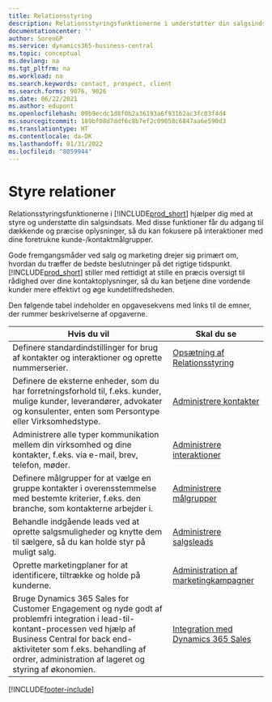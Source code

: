 ```yaml
---
title: Relationsstyring
description: Relationsstyringsfunktionerne i understøtter din salgsindsats, og du kan få adgang til oplysninger om kontakter og kundeemner, så du kan betjene kunderne effektivt.
documentationcenter: ''
author: SorenGP
ms.service: dynamics365-business-central
ms.topic: conceptual
ms.devlang: na
ms.tgt_pltfrm: na
ms.workload: na
ms.search.keywords: contact, prospect, client
ms.search.forms: 9076, 9026
ms.date: 06/22/2021
ms.author: edupont
ms.openlocfilehash: 09b9ecdc1d8f0b2a36193a6f931b2ac3fc03f4d4
ms.sourcegitcommit: 189bf08d7ddf6c8b7ef2c09058c6847aa6e590d3
ms.translationtype: HT
ms.contentlocale: da-DK
ms.lasthandoff: 01/31/2022
ms.locfileid: "8059944"
---
```

# <a name="managing-relationships"></a>Styre relationer
Relationsstyringsfunktionerne i [!INCLUDE[prod_short](includes/prod_short.md)] hjælper dig med at styre og understøtte din salgsindsats. Med disse funktioner får du adgang til dækkende og præcise oplysninger, så du kan fokusere på interaktioner med dine foretrukne kunde-/kontaktmålgrupper.

Gode fremgangsmåder ved salg og marketing drejer sig primært om, hvordan du træffer de bedste beslutninger på det rigtige tidspunkt. [!INCLUDE[prod_short](includes/prod_short.md)] stiller med rettidigt at stille en præcis oversigt til rådighed over dine kontaktoplysninger, så du kan betjene dine vordende kunder mere effektivt og øge kundetilfredsheden.

Den følgende tabel indeholder en opgavesekvens med links til de emner, der rummer beskrivelserne af opgaverne.  

| Hvis du vil | Skal du se |
| --- | --- |
|Definere standardindstillinger for brug af kontakter og interaktioner og oprette nummerserier.|[Opsætning af Relationsstyring](marketing-setup-marketing.md)|
|Definere de eksterne enheder, som du har forretningsforhold til, f.eks. kunder, mulige kunder, leverandører, advokater og konsulenter, enten som Persontype eller Virksomhedstype.|[Administrere kontakter](marketing-contacts.md)|
|Administrere alle typer kommunikation mellem din virksomhed og dine kontakter, f.eks. via e-mail, brev, telefon, møder.|[Administrere interaktioner](marketing-interactions.md)|
|Definere målgrupper for at vælge en gruppe kontakter i overensstemmelse med bestemte kriterier, f.eks. den branche, som kontakterne arbejder i.|[Administrere målgrupper](marketing-segments.md)|
|Behandle indgående leads ved at oprette salgsmuligheder og knytte dem til sælgere, så du kan holde styr på muligt salg.|[Administrere salgsleads](marketing-manage-sales-opportunities.md)|
|Oprette marketingplaner for at identificere, tiltrække og holde på kunderne.|[Administration af marketingkampagner](marketing-campaigns.md)|
|Bruge Dynamics 365 Sales for Customer Engagement og nyde godt af problemfri integration i lead-til-kontant-processen ved hjælp af Business Central for back end-aktiviteter som f.eks. behandling af ordrer, administration af lageret og styring af økonomien.|[Integration med Dynamics 365 Sales](marketing-integrate-dynamicscrm.md)|


[!INCLUDE[footer-include](includes/footer-banner.md)]